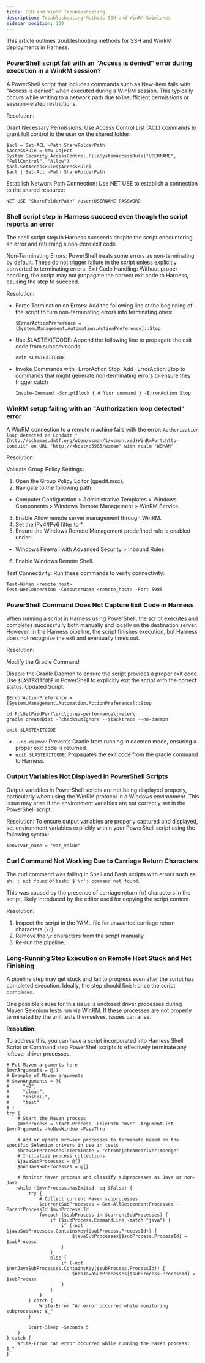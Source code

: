 ```yaml
---
title: SSH and WinRM Troubleshooting
description: Troubleshooting Methods SSH and WinRM Swimlanes
sidebar_position: 100
---
```


This article outlines troubleshooting methods for SSH and WinRM deployments in Harness.

### PowerShell script fail with an "Access is denied" error during execution in a WinRM session?

A PowerShell script that includes commands such as New-Item fails with "Access is denied" when executed during a WinRM session. This typically occurs while writing to a network path due to insufficient permissions or session-related restrictions.

Resolution:

Grant Necessary Permissions: Use Access Control List (ACL) commands to grant full control to the user on the shared folder:

```shell
$acl = Get-ACL -Path ShareFolderPath
$AccessRule = New-Object System.Security.AccessControl.FileSystemAccessRule("USERNAME", "FullControl", "Allow")
$acl.SetAccessRule($AccessRule)
$acl | Set-Acl -Path ShareFolderPath
```

Establish Network Path Connection: Use NET USE to establish a connection to the shared resource:

```
NET USE "ShareFolderPath" /user:USERNAME PASSWORD
```

### Shell script step in Harness succeed even though the script reports an error

The shell script step in Harness succeeds despite the script encountering an error and returning a non-zero exit code

Non-Terminating Errors: PowerShell treats some errors as non-terminating by default. These do not trigger failure in the script unless explicitly converted to terminating errors.
Exit Code Handling: Without proper handling, the script may not propagate the correct exit code to Harness, causing the step to succeed.

Resolution:

- Force Termination on Errors:
  Add the following line at the beginning of the script to turn non-terminating errors into terminating ones:

  ```shell
  $ErrorActionPreference = [System.Management.Automation.ActionPreference]::Stop
  ```

- Use $LASTEXITCODE:
  Append the following line to propagate the exit code from subcommands:

  ```
  exit $LASTEXITCODE
  ```


- Invoke Commands with -ErrorAction Stop:
  Add -ErrorAction Stop to commands that might generate non-terminating errors to ensure they trigger catch 
  
  ```
  Invoke-Command -ScriptBlock { # Your command } -ErrorAction Stop
  ```

### WinRM setup failing with an "Authorization loop detected" error

A WinRM connection to a remote machine fails with the error:
`Authorization loop detected on Conduit "{http://schemas.dmtf.org/wbem/wsman/1/wsman.xsd}WinRmPort.http-conduit" on URL "http://<host>:5985/wsman" with realm "WSMAN"`

Resolution:

Validate Group Policy Settings:

1. Open the Group Policy Editor (gpedit.msc).
2. Navigate to the following path:
  - Computer Configuration > Administrative Templates > Windows Components > Windows Remote Management > WinRM Service.
3. Enable Allow remote server management through WinRM.
4. Set the IPv4/IPv6 filter to *.
5. Ensure the Windows Remote Management predefined rule is enabled under:
  - Windows Firewall with Advanced Security > Inbound Rules.
6. Enable Windows Remote Shell.

Test Connectivity: Run these commands to verify connectivity:

```shell
Test-WsMan <remote_host>
Test-NetConnection -ComputerName <remote_host> -Port 5985
```

### PowerShell Command Does Not Capture Exit Code in Harness

When running a script in Harness using PowerShell, the script executes and completes successfully both manually and locally on the destination server. However, in the Harness pipeline, the script finishes execution, but Harness does not recognize the exit and eventually times out.

Resolution:

Modify the Gradle Command

Disable the Gradle Daemon to ensure the script provides a proper exit code.
Use `$LASTEXITCODE` in PowerShell to explicitly exit the script with the correct status.
Updated Script:

```
$ErrorActionPreference = [System.Management.Automation.ActionPreference]::Stop

cd F:\GetPaidPerf\src\gp-qa-performance\jmeter\
gradle createDist -PchecksumIgnore --stacktrace --no-daemon

exit $LASTEXITCODE
```
- `--no-daemon`: Prevents Gradle from running in daemon mode, ensuring a proper exit code is returned.
- `exit $LASTEXITCODE`: Propagates the exit code from the gradle command to Harness.

### Output Variables Not Displayed in PowerShell Scripts

Output variables in PowerShell scripts are not being displayed properly, particularly when using the WinRM protocol in a Windows environment. This issue may arise if the environment variables are not correctly set in the PowerShell script.

Resolution:
To ensure output variables are properly captured and displayed, set environment variables explicitly within your PowerShell script using the following syntax:

```
$env:var_name = "var_value"
```

### Curl Command Not Working Due to Carriage Return Characters

The curl command was failing in Shell and Bash scripts with errors such as:
`sh: : not found` or `bash: $'\r': command not found`.

This was caused by the presence of carriage return (\r) characters in the script, likely introduced by the editor used for copying the script content.

Resolution:

1. Inspect the script in the YAML file for unwanted carriage return characters (`\r`).
2. Remove the `\r` characters from the script manually.
3. Re-run the pipeline.

### Long-Running Step Execution on Remote Host Stuck and Not Finishing

A pipeline step may get stuck and fail to progress even after the script has completed execution. Ideally, the step should finish once the script completes.

One possible cause for this issue is unclosed driver processes during Maven Selenium tests run via WinRM. If these processes are not properly terminated by the unit tests themselves, issues can arise. 

**Resolution:**

To address this, you can have a script incorporated into Harness Shell Script or Command step PowerShell scripts to effectively terminate any leftover driver processes.

```shell
# Put Maven arguments here
$mvnArguments = @()
# Example of Maven arguments
# $mvnArguments = @(
#     "-B",
#     "clean", 
#     "install",
#     "test"
# )
try {
    # Start the Maven process
    $mvnProcess = Start-Process -FilePath "mvn" -ArgumentList $mvnArguments -NoNewWindow -PassThru

    # Add or update browser processes to terminate based on the specific Selenium drivers in use in tests        
    $browserProcessesToTerminate = "chrome|chromedriver|msedge"
    # Initialize process collections
    $javaSubProcesses = @{}
    $nonJavaSubProcesses = @{}

    # Monitor Maven process and classify subprocesses as Java or non-Java
    while ($mvnProcess.HasExited -eq $false) {
        try {
            # Collect current Maven subprocesses
            $currentSubProcesses = Get-AllDescendantProcesses -ParentProcessId $mvnProcess.Id
            foreach ($subProcess in $currentSubProcesses) {
                if ($subProcess.CommandLine -match "java") {
                    if (-not $javaSubProcesses.ContainsKey($subProcess.ProcessId)) {
                        $javaSubProcesses[$subProcess.ProcessId] = $subProcess
                    }
                }
                else {
                    if (-not $nonJavaSubProcesses.ContainsKey($subProcess.ProcessId)) {
                        $nonJavaSubProcesses[$subProcess.ProcessId] = $subProcess
                    }
                }
            }
        } catch {
            Write-Error "An error occurred while monitoring subprocesses: $_"
        }

        Start-Sleep -Seconds 5
    }
} catch {
    Write-Error "An error occurred while running the Maven process: $_"
}
```